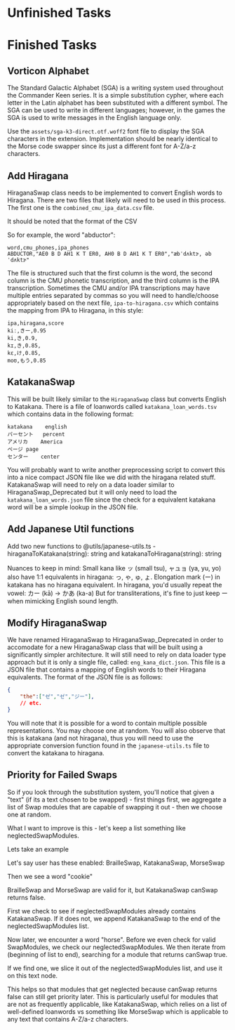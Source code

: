 # Unfinished Tasks


# Finished Tasks

## Vorticon Alphabet

The Standard Galactic Alphabet (SGA) is a writing system used throughout the Commander Keen series. It is a simple substitution cypher, where each letter in the Latin alphabet has been substituted with a different symbol. The SGA can be used to write in different languages; however, in the games the SGA is used to write messages in the English language only.

Use the `assets/sga-k3-direct.otf.woff2` font file to display the SGA characters in the extension. Implementation should be nearly identical to the Morse code swapper since its just a different font for A-Z/a-z characters.


## Add Hiragana

HiraganaSwap class needs to be implemented to convert English words to Hiragana. There are two files that likely will need to be used in this process. The first one is the `combined_cmu_ipa_data.csv` file.

It should be noted that the format of the CSV 

So for example, the word "abductor":

```csv
word,cmu_phones,ipa_phones
ABDUCTOR,"AE0 B D AH1 K T ER0, AH0 B D AH1 K T ER0","æbˈdʌktɝ, əbˈdʌktɝ"
```

The file is structured such that the first column is the word, the second column is the CMU phonetic transcription, and the third column is the IPA transcription. Sometimes the CMU and/or IPA transcriptions may have multiple entries separated by commas so you will need to handle/choose appropriately based on the next file, `ipa-to-hiragana.csv` which contains the mapping from IPA to Hiragana, in this style:

```csv
ipa,hiragana,score
kiː,きー,0.95
ki,き,0.9,
kɪ,き,0.85,
kɛ,け,0.85,
moʊ,もう,0.85
```



## KatakanaSwap

This will be built likely similar to the `HiraganaSwap` class but converts English to Katakana. There is a file of loanwords called `katakana_loan_words.tsv` which contains data in the following format:

```tsv
katakana	english
パーセント	percent
アメリカ	America
ページ	page
センター	center
```

You will probably want to write another preprocessing script to convert this into a nice compact JSON file like we did with the hiragana 
related stuff. KatakanaSwap will need to rely on a data loader similar to HiraganaSwap_Deprecated but it will only need to load the `katakana_loan_words.json` file since the check for a equivalent katakana word will be a simple lookup in the JSON file.


## Add Japanese Util functions

Add two new functions to @utils/japanese-utils.ts - hiraganaToKatakana(string): string and katakanaToHiragana(string): string

Nuances to keep in mind:
Small kana like ッ (small tsu), ャュョ (ya, yu, yo) also have 1:1 equivalents in hiragana: っ, ゃ, ゅ, ょ.
Elongation mark (ー) in katakana has no hiragana equivalent. In hiragana, you'd usually repeat the vowel:
カー (kā) → かあ (ka-a)
But for transliterations, it's fine to just keep ー when mimicking English sound length.


## Modify HiraganaSwap

We have renamed HiraganaSwap to HiraganaSwap_Deprecated in order to accomodate for a new HiraganaSwap class that will be built using a significantly simpler architecture. It will still need to rely on data loader type approach but it is only a single file, called: `eng_kana_dict.json`. This file is a JSON file that contains a mapping of English words to their Hiragana equivalents. The format of the JSON file is as follows:

```json
{
    "the":["ゼ","ゼ","ジー"],
    // etc.
}
```

You will note that it is possible for a word to contain multiple possible representations. You may choose one at random. You will also observe that this is katakana (and not hiragana), thus you will need to use the appropriate conversion function found in the `japanese-utils.ts` file to convert the katakana to hiragana.


## Priority for Failed Swaps


So if you look through the substitution system, you'll notice that given a "text" (if its a text chosen to be swapped) - first things first, we aggregate a list of Swap modules that are capable of swapping it out - then we choose one at random.

What I want to improve is this - let's keep a list something like neglectedSwapModules. 

Lets take an example

Let's say user has these enabled:
BrailleSwap, KatakanaSwap, MorseSwap

Then we see a word "cookie"

BrailleSwap and MorseSwap are valid for it, but KatakanaSwap canSwap returns false.

First we check to see if neglectedSwapModules already contains KatakanaSwap. If it does not,  we append KatakanaSwap to the end of the neglectedSwapModules list.

Now later, we encounter a word "horse". Before we even check for valid SwapModules, we check our neglectedSwapModules. We then iterate from (beginning of list to end), searching for a module that returns canSwap true.

If we find one, we slice it out of the neglectedSwapModules list, and use it on this text node.

This helps so that modules that get neglected because canSwap returns false can still get priority later. This is particularly useful for modules that are not as frequently applicable, like KatakanaSwap, which relies on a list of well-defined loanwords vs something like MorseSwap which is applicable to any text that contains A-Z/a-z characters.

